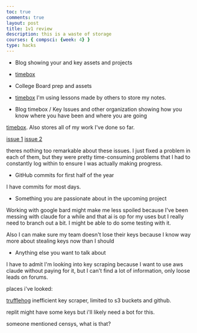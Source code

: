 ```yaml
---
toc: true
comments: true
layout: post
title: 1v1 review
description: this is a waste of storage
courses: { compsci: {week: 4} }
type: hacks
---
```


- Blog showing your and  key assets and projects
- [timebox](https://jyustin.github.io/JN-CSAblog/AD_compsci.html)

- College Board prep and assets

- [timebox](https://jyustin.github.io/JN-CSAblog/AD_compsci.html) I'm using lessons made by others to store my notes. 

- Blog timebox / Key Issues and other organization showing how you know where you have been and where you are going 

[timebox](https://jyustin.github.io/JN-CSAblog/AD_compsci.html). Also stores all of my work I've done so far. 

[issue 1](https://github.com/y2kcoders/backend/issues/1)
[issue 2](https://github.com/y2kcoders/skatepark.co/issues/10)

theres nothing too remarkable about these issues. I just fixed a problem in each of them, but they were pretty time-consuming problems that I had to constantly log within to ensure I was actually making progress.

- GitHub commits for first half of the year

I have commits for most days.

- Something you are passionate about in the upcoming project

Working with google bard might make me less spoiled because I've been messing with claude for a while and that ai is op for my uses but I really need to branch out a bit. I might be able to do some testing with it. 

Also I can make sure my team doesn't lose their keys because I know way more about stealing keys now than I should

- Anything else you want to talk about

I have to admit I'm looking into key scraping because I want to use aws claude without paying for it, but I can't find a lot of information, only loose leads on forums. 

places i've looked:

[trufflehog](https://github.com/trufflesecurity/trufflehog) inefficient key scraper, limited to s3 buckets and github.

replit might have some keys but i'll likely need a bot for this.

someone mentioned censys, what is that?

